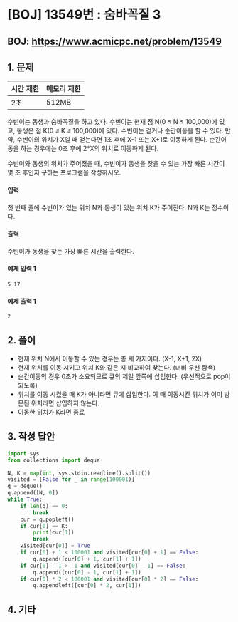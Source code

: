 #  [BOJ] 13549번 : 숨바꼭질 3

## BOJ: https://www.acmicpc.net/problem/13549

## 1. 문제

|시간 제한| 메모리 제한| 
|:----|:----|
|2초|512MB|

수빈이는 동생과 숨바꼭질을 하고 있다. 수빈이는 현재 점 N(0 ≤ N ≤ 100,000)에 있고, 동생은 점 K(0 ≤ K ≤ 100,000)에 있다. 수빈이는 걷거나 순간이동을 할 수 있다. 만약, 수빈이의 위치가 X일 때 걷는다면 1초 후에 X-1 또는 X+1로 이동하게 된다. 순간이동을 하는 경우에는 0초 후에 2*X의 위치로 이동하게 된다.

수빈이와 동생의 위치가 주어졌을 때, 수빈이가 동생을 찾을 수 있는 가장 빠른 시간이 몇 초 후인지 구하는 프로그램을 작성하시오.

#### 입력
첫 번째 줄에 수빈이가 있는 위치 N과 동생이 있는 위치 K가 주어진다. N과 K는 정수이다.

#### 출력
수빈이가 동생을 찾는 가장 빠른 시간을 출력한다.

#### 예제 입력 1
```
5 17
```
#### 예제 출력 1
```
2
```
## 2. 풀이
- 현재 위치 N에서 이동할 수 있는 경우는 총 세 가지이다. (X-1, X+1, 2X)
- 현재 위치를 이동 시키고 위치 K와 같은 지 비교하여 찾는다. (너비 우선 탐색)
- 순간이동의 경우 0초가 소요되므로 큐의 제일 앞쪽에 삽입한다. (우선적으로 pop이 되도록)
- 위치를 이동 시켰을 때 K가 아니라면 큐에 삽입한다. 이 때 이동시킨 위치가 이미 방문된 위치라면 삽입하지 않는다.
- 이동한 위치가 K라면 종료

## 3. 작성 답안
```python
import sys
from collections import deque

N, K = map(int, sys.stdin.readline().split())
visited = [False for _ in range(100001)]
q = deque()
q.append([N, 0])
while True:
    if len(q) == 0:
        break
    cur = q.popleft()
    if cur[0] == K:
        print(cur[1])
        break
    visited[cur[0]] = True
    if cur[0] + 1 < 100001 and visited[cur[0] + 1] == False:
        q.append([cur[0] + 1, cur[1] + 1])
    if cur[0] - 1 > -1 and visited[cur[0] - 1] == False:
        q.append([cur[0] - 1, cur[1] + 1])
    if cur[0] * 2 < 100001 and visited[cur[0] * 2] == False:
        q.appendleft([cur[0] * 2, cur[1]])
```
## 4. 기타
